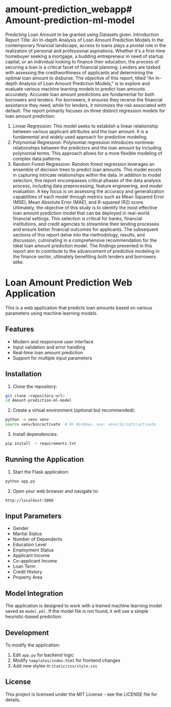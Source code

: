 # amount-prediction_webapp# Amount-prediction-ml-model
Predicting Loan Amount to be granted using Datasets given.
Introduction
Report Title: An In-depth Analysis of Loan Amount Prediction Models
In the contemporary financial landscape, access to loans plays a pivotal role in the realization of
personal and professional aspirations. Whether it's a first-time homebuyer seeking a mortgage, a
budding entrepreneur in need of startup capital, or an individual looking to finance their education,
the process of securing a loan is a critical facet of financial planning. Lenders are tasked with
assessing the creditworthiness of applicants and determining the optimal loan amount to disburse.
The objective of this report, titled "An In-depth Analysis of Loan Amount Prediction Models," is to
explore and evaluate various machine learning models to predict loan amounts accurately.
Accurate loan amount predictions are fundamental for both borrowers and lenders. For borrowers,
it ensures they receive the financial assistance they need, while for lenders, it minimizes the risk
associated with default.
The report primarily focuses on three distinct regression models for loan amount prediction:
1. Linear Regression: This model seeks to establish a linear relationship between various
applicant attributes and the loan amount. It is a fundamental and widely used approach for
predictive modeling.
2. Polynomial Regression: Polynomial regression introduces nonlinear relationships between the
predictors and the loan amount by including polynomial terms. This approach allows for a more
flexible modeling of complex data patterns.
3. Random Forest Regression: Random forest regression leverages an ensemble of decision
trees to predict loan amounts. This model excels in capturing intricate relationships within the data.
In addition to model selection, this report encompasses critical phases of the data analysis
process, including data preprocessing, feature engineering, and model evaluation. A key focus is
on assessing the accuracy and generalization capabilities of each model through metrics such as
Mean Squared Error (MSE), Mean Absolute Error (MAE), and R-squared (R2) score.
Ultimately, the objective of this study is to identify the most effective loan amount prediction model
that can be deployed in real-world financial settings. This selection is critical for banks, financial
institutions, and credit agencies to streamline their lending processes and ensure better financial
outcomes for applicants.
The subsequent sections of this report delve into the methodology, results, and discussion,
culminating in a comprehensive recommendation for the ideal loan amount prediction model. The
findings presented in this report aim to contribute to the advancement of predictive modeling in the
finance sector, ultimately benefiting both lenders and borrowers alike.

# Loan Amount Prediction Web Application

This is a web application that predicts loan amounts based on various parameters using machine learning models.

## Features

- Modern and responsive user interface
- Input validation and error handling
- Real-time loan amount prediction
- Support for multiple input parameters

## Installation

1. Clone the repository:
```bash
git clone <repository-url>
cd Amount-prediction-ml-model
```

2. Create a virtual environment (optional but recommended):
```bash
python -m venv venv
source venv/bin/activate  # On Windows, use: venv\Scripts\activate
```

3. Install dependencies:
```bash
pip install -r requirements.txt
```

## Running the Application

1. Start the Flask application:
```bash
python app.py
```

2. Open your web browser and navigate to:
```
http://localhost:5000
```

## Input Parameters

- Gender
- Marital Status
- Number of Dependents
- Education Level
- Employment Status
- Applicant Income
- Co-applicant Income
- Loan Term
- Credit History
- Property Area

## Model Integration

The application is designed to work with a trained machine learning model saved as `model.pkl`. If the model file is not found, it will use a simple heuristic-based prediction.

## Development

To modify the application:

1. Edit `app.py` for backend logic
2. Modify `templates/index.html` for frontend changes
3. Add new styles in `static/css/style.css`

## License

This project is licensed under the MIT License - see the LICENSE file for details.
